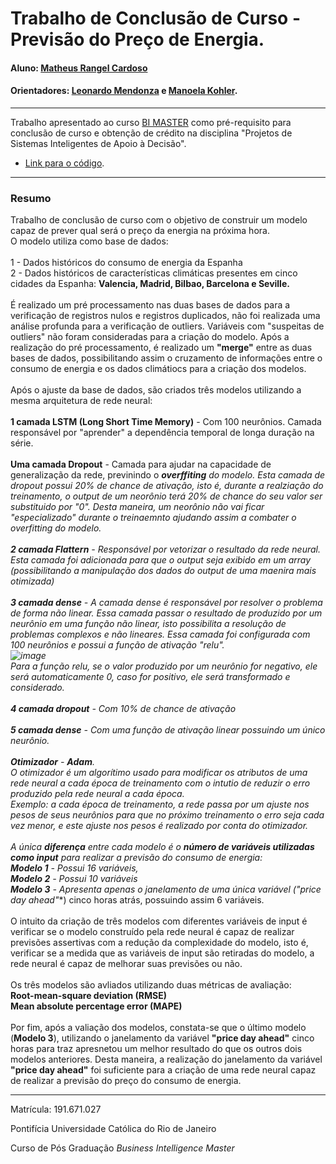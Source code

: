 # Trabalho de Conclusão de Curso - Previsão do Preço de Energia.

#### Aluno: [Matheus Rangel Cardoso](https://github.com/MatheusRangelCardoso)
#### Orientadores: [Leonardo Mendonza](https://github.com/leofome8) e [Manoela Kohler](https://github.com/manoelakohler).

---

Trabalho apresentado ao curso [BI MASTER](https://ica.puc-rio.ai/bi-master) como pré-requisito para conclusão de curso e obtenção de crédito na disciplina "Projetos de Sistemas Inteligentes de Apoio à Decisão".

- [Link para o código](https://github.com/MatheusRangelCardoso/tcc-bi-master-2019.1).


---

### Resumo

Trabalho de conclusão de curso com o objetivo de construir um modelo capaz de prever qual será o preço da energia na próxima hora.
<br>
O modelo utiliza como base de dados:
<br>
<br>
1 - Dados históricos do consumo de energia da Espanha
<br>
2 - Dados históricos de características climáticas presentes em cinco cidades da Espanha: **Valencia, Madrid, Bilbao, Barcelona e Seville.**
<br>
<br>
É realizado um pré processamento nas duas bases de dados para a verificação de registros nulos e registros duplicados, não foi realizada uma análise profunda para a verificação de outliers. Variáveis com "suspeitas de outliers" não foram consideradas para a criação do modelo. Após a realização do pré processamento, é realizado um **"merge"** entre as duas bases de dados, possibilitando assim o cruzamento de informações entre o consumo de energia e os dados climátiocs para a criação dos modelos.
<br>
<br>
Após o ajuste da base de dados, são criados três modelos utilizando a mesma arquitetura de rede neural:
<br>
<br>
**1 camada LSTM (Long Short Time Memory)** -  Com 100 neurônios. Camada responsável por "aprender" a dependência temporal de longa duração na série.
<br>
<br>
**Uma camada Dropout** - Camada para ajudar na capacidade de generalização da rede, previnindo o ***overffiting** do modelo. Esta camada de dropout possui 20% de chance de ativação, isto é, durante a realziação do treinamento, o output de um neorônio terá 20% de chance do seu valor ser substituido por "0". Desta maneira, um neorônio não vai ficar "especializado" durante o treinaemnto ajudando assim a combater o overfitting do modelo.
<br>
<br>
**2 camada Flattern** - Responsável por vetorizar o resultado da rede neural. Esta camada foi adicionada para que o output seja exibido em um array (possibilitando a manipulação dos dados do output de uma maenira mais otimizada)
<br>
<br>
**3 camada dense** - A camada dense é responsável por resolver o problema de forma não linear. Essa camada passar o resultado de produzido por um neurônio em uma função não linear, isto possibilita a resolução de problemas complexos e não lineares. Essa camada foi configurada com 100 neurônios e possui a função de ativação "relu".
<br>
![image](https://user-images.githubusercontent.com/39468750/115156371-46303f80-a05a-11eb-8f5e-e39c00ec2c72.png)
<br>
Para a função relu, se o valor produzido por um neurônio for negativo, ele será automaticamente 0, caso for positivo, ele será transformado e considerado.
<br>
<br>
**4 camada dropout** - Com 10% de chance de ativação
<br>
<br>
**5 camada dense** - Com uma função de ativação linear possuindo um único neurônio.
<br>
<br>
**Otimizador** - **Adam**.
<br>
O otimizador é um algorítimo usado para modificar os atributos de uma rede neural a cada época de treinamento com o intutio de reduzir o erro produzido pela rede neural a cada época. 
<br>
*Exemplo: a cada época de treinamento, a rede passa por um ajuste nos pesos de seus neurônios para que no próximo treinamento o erro seja cada vez menor, e este ajuste nos pesos é realizado por conta do otimizador.*
<br>
<br>
A única **diferença** entre cada modelo é o **número de variáveis utilizadas como input** para realizar a previsão do consumo de energia:
<br>
**Modelo 1** - Possui 16 variáveis, 
<br>
**Modelo 2** - Possui 10 variáveis 
<br>
**Modelo 3** - Apresenta apenas o janelamento de uma única variável (**"price day ahead"**) cinco horas atrás, possuindo assim 6 variáveis.
<br>
<br>
O intuito da criação de três modelos com diferentes variáveis de input é verificar se o modelo construído pela rede neural é capaz de realizar previsões assertivas com a redução da complexidade do modelo, isto é, verificar se a medida que as variáveis de input são retiradas do modelo, a rede neural é capaz de melhorar suas previsões ou não.
<br>
<br>
Os três modelos são avliados utilizando duas métricas de avaliação:
<br>
**Root-mean-square deviation (RMSE)**
<br>
**Mean absolute percentage error (MAPE)**
<br>
<br>
Por fim, após a valiação dos modelos, constata-se que o último modelo (**Modelo 3**), utilizando o janelamento da variável **"price day ahead"** cinco horas para traz apresnetou um melhor resultado do que os outros dois modelos anteriores. Desta maneira, a realização do janelamento da variável **"price day ahead"** foi suficiente para a criação de uma rede neural capaz de realizar a previsão do preço do consumo de energia.

---

Matrícula: 191.671.027

Pontifícia Universidade Católica do Rio de Janeiro

Curso de Pós Graduação *Business Intelligence Master*
